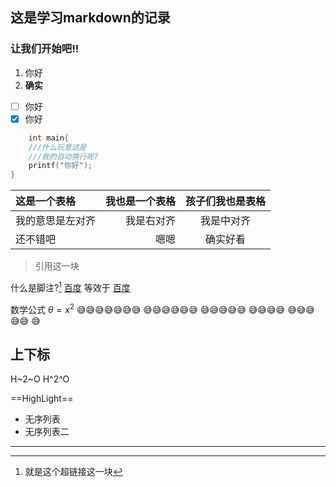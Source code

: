 


## 这是学习markdown的记录
### 让我们开始吧!!
1. 你好
2. **确实**

- [ ] 你好
- [x] 你好

```c
	int main{
	///什么玩意这是
	///我的自动换行呢?
	printf("你好");
}
```

|这是一个表格|我也是一个表格|孩子们我也是表格|
|:-- |--: |:--:|
我的意思是左对齐|我是右对齐|我是中对齐
还不错吧|嗯嗯|确实好看

>引用这一块

什么是脚注?[^脚注]
[百度](baidu.com"搜索一下吧")
等效于
[百度][id]

[id]:baidu.com"搜索一下吧"
数学公式
$\theta = x^2$
:sweat_smile::sweat_smile::sweat_smile::sweat_smile::sweat_smile::sweat_smile::sweat_smile:
:sweat_smile::sweat_smile::sweat_smile::sweat_smile::sweat_smile::sweat_smile:
:sweat_smile::sweat_smile::sweat_smile::sweat_smile::sweat_smile:
:sweat_smile::sweat_smile::sweat_smile::sweat_smile:
:sweat_smile::sweat_smile::sweat_smile:
:sweat_smile::sweat_smile:
:sweat_smile:

## 上下标
H~2~O
H^2^O


==HighLight==
- 无序列表
- 无序列表二



---
[^脚注]:就是这个超链接这一块


<!--stackedit_data:
eyJoaXN0b3J5IjpbMTg2NzEwNzIwXX0=
-->
